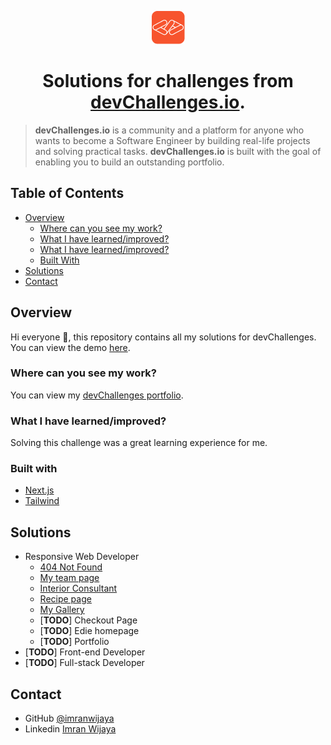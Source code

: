 <div align="center">
  
  ![icon](https://raw.githubusercontent.com/imranwijaya/devchallenges/main/src/app/icon.png)

</div>

<div align="center"><h1>Solutions for challenges from <a href="http://devchallenges.io">devChallenges.io</a>.</h1></div>

> **devChallenges.io** is a community and a platform for anyone who wants to become a Software Engineer by building real-life projects and solving practical tasks. **devChallenges.io** is built with the goal of enabling you to build an outstanding portfolio.

## Table of Contents

- [Overview](#overview)
  - [Where can you see my work?](#where-can-you-see-my-work)
  - [What I have learned/improved?](#where-can-you-see-my-work)
  - [What I have learned/improved?](#what-i-have-learnedimproved)
  - [Built With](#built-with)
- [Solutions](#solutions)
- [Contact](#contact)

## Overview

Hi everyone 👋, this repository contains all my solutions for devChallenges. You can view the demo [here](https://devchallenges-solutions.vercel.app/).

### Where can you see my work?

You can view my [devChallenges portfolio](https://devchallenges.io/portfolio/imranwijaya).

### What I have learned/improved?

Solving this challenge was a great learning experience for me.

### Built with

- [Next.js](https://nextjs.org/)
- [Tailwind](https://tailwindcss.com/)

## Solutions

- Responsive Web Developer
  - [404 Not Found](https://github.com/imranwijaya/devchallenges/tree/main/src/app/(responsive-web-developer)/404-not-found)
  - [My team page](https://github.com/imranwijaya/devchallenges/tree/main/src/app/(responsive-web-developer)/my-team-page)
  - [Interior Consultant](https://github.com/imranwijaya/devchallenges/tree/main/src/app/(responsive-web-developer)/interior-consultant)
  - [Recipe page](https://github.com/imranwijaya/devchallenges/tree/main/src/app/(responsive-web-developer)/recipe-page)
  - [My Gallery](https://github.com/imranwijaya/devchallenges/tree/main/src/app/(responsive-web-developer)/my-gallery)
  - [**TODO**] Checkout Page
  - [**TODO**] Edie homepage
  - [**TODO**] Portfolio
- [**TODO**] Front-end Developer
- [**TODO**] Full-stack Developer

## Contact

- GitHub [@imranwijaya](https://github.com/imranwijaya)
- Linkedin [Imran Wijaya](https://www.linkedin.com/in/imranwijaya)
